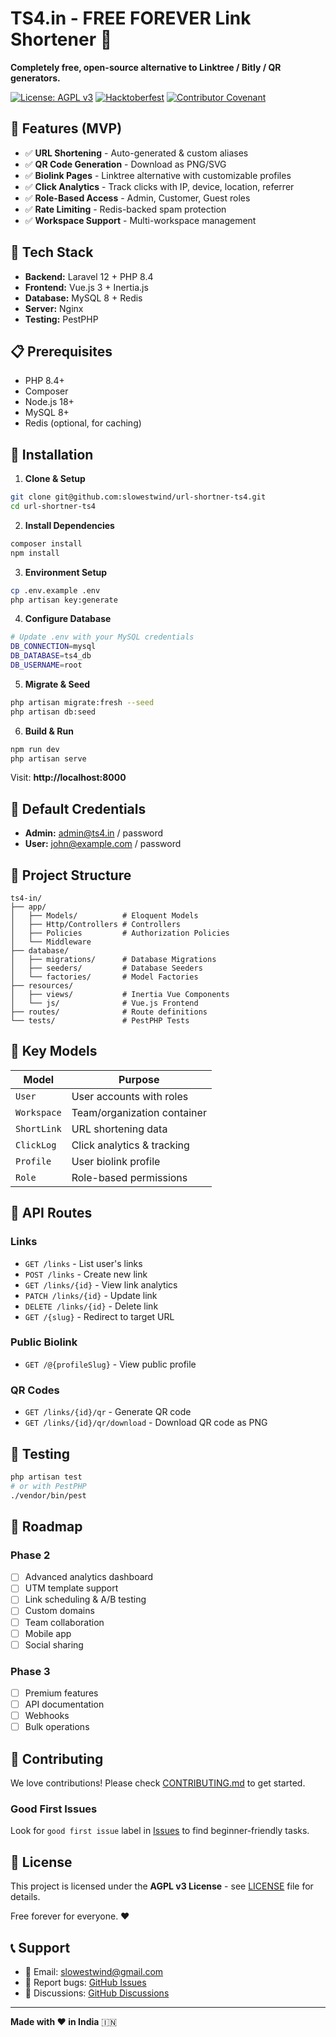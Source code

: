 # TS4.in - FREE FOREVER Link Shortener 🔗

**Completely free, open-source alternative to Linktree / Bitly / QR generators.**

[![License: AGPL v3](https://img.shields.io/badge/License-AGPL%20v3-blue.svg)](https://www.gnu.org/licenses/agpl-3.0)
[![Hacktoberfest](https://img.shields.io/badge/Hacktoberfest-friendly-orange)](CONTRIBUTING.md)
[![Contributor Covenant](https://img.shields.io/badge/Contributor%20Covenant-2.0-4baaaa.svg)](CODE_OF_CONDUCT.md)

## 🎯 Features (MVP)

- ✅ **URL Shortening** - Auto-generated & custom aliases
- ✅ **QR Code Generation** - Download as PNG/SVG  
- ✅ **Biolink Pages** - Linktree alternative with customizable profiles
- ✅ **Click Analytics** - Track clicks with IP, device, location, referrer
- ✅ **Role-Based Access** - Admin, Customer, Guest roles
- ✅ **Rate Limiting** - Redis-backed spam protection
- ✅ **Workspace Support** - Multi-workspace management

## 🚀 Tech Stack

- **Backend:** Laravel 12 + PHP 8.4
- **Frontend:** Vue.js 3 + Inertia.js
- **Database:** MySQL 8 + Redis
- **Server:** Nginx
- **Testing:** PestPHP

## 📋 Prerequisites

- PHP 8.4+
- Composer
- Node.js 18+
- MySQL 8+
- Redis (optional, for caching)

## 🔧 Installation

1. **Clone & Setup**
```bash
git clone git@github.com:slowestwind/url-shortner-ts4.git
cd url-shortner-ts4
```

2. **Install Dependencies**
```bash
composer install
npm install
```

3. **Environment Setup**
```bash
cp .env.example .env
php artisan key:generate
```

4. **Configure Database**
```bash
# Update .env with your MySQL credentials
DB_CONNECTION=mysql
DB_DATABASE=ts4_db
DB_USERNAME=root
```

5. **Migrate & Seed**
```bash
php artisan migrate:fresh --seed
php artisan db:seed
```

6. **Build & Run**
```bash
npm run dev
php artisan serve
```

Visit: **http://localhost:8000**

## 👥 Default Credentials

- **Admin:** admin@ts4.in / password
- **User:** john@example.com / password

## 📁 Project Structure

```
ts4-in/
├── app/
│   ├── Models/          # Eloquent Models
│   ├── Http/Controllers # Controllers
│   ├── Policies         # Authorization Policies
│   └── Middleware
├── database/
│   ├── migrations/      # Database Migrations
│   ├── seeders/         # Database Seeders
│   └── factories/       # Model Factories
├── resources/
│   ├── views/           # Inertia Vue Components
│   └── js/              # Vue.js Frontend
├── routes/              # Route definitions
└── tests/               # PestPHP Tests
```

## 🔑 Key Models

| Model | Purpose |
|-------|---------|
| `User` | User accounts with roles |
| `Workspace` | Team/organization container |
| `ShortLink` | URL shortening data |
| `ClickLog` | Click analytics & tracking |
| `Profile` | User biolink profile |
| `Role` | Role-based permissions |

## 🎨 API Routes

### Links
- `GET /links` - List user's links
- `POST /links` - Create new link
- `GET /links/{id}` - View link analytics
- `PATCH /links/{id}` - Update link
- `DELETE /links/{id}` - Delete link
- `GET /{slug}` - Redirect to target URL

### Public Biolink
- `GET /@{profileSlug}` - View public profile

### QR Codes
- `GET /links/{id}/qr` - Generate QR code
- `GET /links/{id}/qr/download` - Download QR code as PNG

## 🧪 Testing

```bash
php artisan test
# or with PestPHP
./vendor/bin/pest
```

## 🚀 Roadmap

### Phase 2
- [ ] Advanced analytics dashboard
- [ ] UTM template support
- [ ] Link scheduling & A/B testing
- [ ] Custom domains
- [ ] Team collaboration
- [ ] Mobile app
- [ ] Social sharing

### Phase 3
- [ ] Premium features
- [ ] API documentation
- [ ] Webhooks
- [ ] Bulk operations

## 🤝 Contributing

We love contributions! Please check [CONTRIBUTING.md](CONTRIBUTING.md) to get started.

### Good First Issues
Look for `good first issue` label in [Issues](https://github.com/slowestwind/url-shortner-ts4/issues?q=label%3A"good+first+issue") to find beginner-friendly tasks.

## 📝 License

This project is licensed under the **AGPL v3 License** - see [LICENSE](LICENSE) file for details.

Free forever for everyone. ❤️

## 📞 Support

- 📧 Email: slowestwind@gmail.com
- 🐛 Report bugs: [GitHub Issues](https://github.com/slowestwind/url-shortner-ts4/issues)
- 💬 Discussions: [GitHub Discussions](https://github.com/slowestwind/url-shortner-ts4/discussions)

---

**Made with ❤️ in India** 🇮🇳
